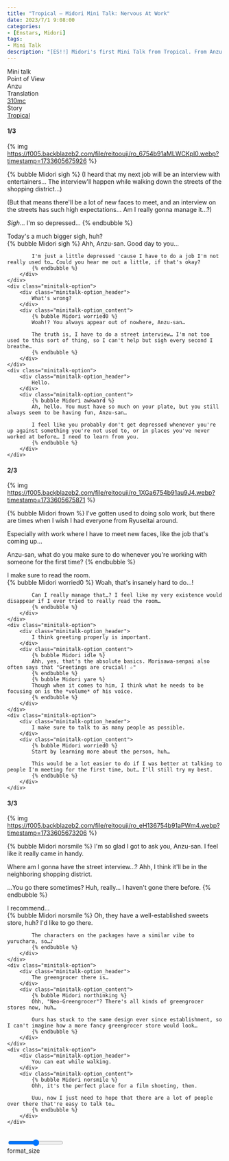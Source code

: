 ```yaml
---
title: "Tropical – Midori Mini Talk: Nervous At Work"
date: 2023/7/1 9:08:00
categories:
- [Enstars, Midori]
tags:
- Mini Talk
description: "[ES!!] Midori's first Mini Talk from Tropical. From Anzu's POV."
---
```

<div class="three-wrapper" style="--storyColor:#5ac189;--storyColor-rgb:90,193,137;--storyColor-h:147.4;--storyColor-s:45.4%;--storyColor-l:55.5%;">
    <div class="info-area">
        <div class="info">
            <div class="info-item characters">
                <div class="label">
                    Mini talk
                </div>
                <div class="value">
                    <a href="/categories/Enstars/Midori" character="Midori"></a>
                </div>
            </div>
            <div class="info-item one">
                <div class="label">
                    Point of View
                </div>
                <div class="value">
                    Anzu
                </div>
            </div>
            <div class="info-item two">
                <div class="label">
                    Translation
                </div>
                <div class="value">
                    <a href="/about">310mc</a>
                </div>
            </div>
            <div class="info-item three">
                <div class="label">
                   Story
                </div>
                <div class="value">
                    <a href="/tropical">Tropical</a>
                </div>
            </div>
        </div>
    </div>
</div>

<!-- more -->

#### <div mt="rare"></div> 1/3

{% img https://f005.backblazeb2.com/file/reitoouji/ro_6754b91aMLWCKpl0.webp?timestamp=1733605675926 %}

{% bubble Midori sigh %}
(I heard that my next job will be an interview with entertainers… The interview'll happen while walking down the streets of the shopping district…)

(But that means there'll be a lot of new faces to meet, and an interview on the streets has such high expectations… Am I really gonna manage it…?)

*Sigh*… I'm so depressed…
{% endbubble %}

<div class="minitalk" character="Anzu">
    <div class="minitalk-option">
        <div class="minitalk-option_header">
            Today's a much bigger sigh, huh?
        </div>
        <div class="minitalk-option_content">
            {% bubble Midori sigh %}
            Ahh, Anzu-san. Good day to you…

            I'm just a little depressed 'cause I have to do a job I'm not really used to… Could you hear me out a little, if that's okay?
			{% endbubble %}
        </div>
    </div>
    <div class="minitalk-option">
        <div class="minitalk-option_header">
            What's wrong?
        </div>
        <div class="minitalk-option_content">
            {% bubble Midori worried0 %}
            Woah!? You always appear out of nowhere, Anzu-san…

            The truth is, I have to do a street interview… I'm not too used to this sort of thing, so I can't help but sigh every second I breathe…
			{% endbubble %}
        </div>
    </div>
    <div class="minitalk-option">
        <div class="minitalk-option_header">
            Hello.
        </div>
        <div class="minitalk-option_content">
            {% bubble Midori awkward %}
            Ah, hello. You must have so much on your plate, but you still always seem to be having fun, Anzu-san…

            I feel like you probably don't get depressed whenever you're up against something you're not used to, or in places you've never worked at before… I need to learn from you.
			{% endbubble %}
        </div>
    </div>
</div>

#### <div mt="rare"></div> 2/3

{% img https://f005.backblazeb2.com/file/reitoouji/ro_1XGa6754b91au9J4.webp?timestamp=1733605675871 %}

{% bubble Midori frown %}
I've gotten used to doing solo work, but there are times when I wish I had everyone from Ryuseitai around.

Especially with work where I have to meet new faces, like the job that's coming up…

Anzu-san, what do you make sure to do whenever you're working with someone for the first time?
{% endbubble %}

<div class="minitalk" character="Anzu">
    <div class="minitalk-option">
        <div class="minitalk-option_header">
            I make sure to read the room.
        </div>
        <div class="minitalk-option_content">
            {% bubble Midori worried0 %}
            Woah, that's insanely hard to do…!

            Can I really manage that…? I feel like my very existence would disappear if I ever tried to really read the room…
			{% endbubble %}
        </div>
    </div>
    <div class="minitalk-option">
        <div class="minitalk-option_header">
            I think greeting properly is important.
        </div>
        <div class="minitalk-option_content">
            {% bubble Midori idle %}
            Ahh, yes, that's the absolute basics. Morisawa-senpai also often says that "Greetings are crucial! ☆"
            {% endbubble %}
            {% bubble Midori yare %}
            Though when it comes to him, I think what he needs to be focusing on is the *volume* of his voice.
			{% endbubble %}
        </div>
    </div>
    <div class="minitalk-option">
        <div class="minitalk-option_header">
            I make sure to talk to as many people as possible.
        </div>
        <div class="minitalk-option_content">
            {% bubble Midori worried0 %}
            Start by learning more about the person, huh…

            This would be a lot easier to do if I was better at talking to people I'm meeting for the first time, but… I'll still try my best.
			{% endbubble %}
        </div>
    </div>
</div>

#### <div mt="rare"></div> 3/3

{% img https://f005.backblazeb2.com/file/reitoouji/ro_eH136754b91aPWm4.webp?timestamp=1733605673206 %}

{% bubble Midori norsmile %}
I'm so glad I got to ask you, Anzu-san. I feel like it really came in handy.

Where am I gonna have the street interview…? Ahh, I think it'll be in the neighboring shopping district.

…You go there sometimes? Huh, really… I haven't gone there before.
{% endbubble %}

<div class="minitalk" character="Anzu">
    <div class="minitalk-option">
        <div class="minitalk-option_header">
          I recommend…
        </div>
        <div class="minitalk-option_content">
            {% bubble Midori norsmile %}
            Oh, they have a well-established sweets store, huh? I'd like to go there.

            The characters on the packages have a similar vibe to yuruchara, so…♪
			{% endbubble %}
        </div>
    </div>
    <div class="minitalk-option">
        <div class="minitalk-option_header">
            The greengrocer there is…
        </div>
        <div class="minitalk-option_content">
            {% bubble Midori northinking %}
            Ohh, "Neo-Greengrocer"? There's all kinds of greengrocer stores now, huh…

            Ours has stuck to the same design ever since establishment, so I can't imagine how a more fancy greengrocer store would look…
			{% endbubble %}
        </div>
    </div>
    <div class="minitalk-option">
        <div class="minitalk-option_header">
            You can eat while walking.
        </div>
        <div class="minitalk-option_content">
            {% bubble Midori norsmile %}
            Ohh, it's the perfect place for a film shooting, then.

            Uuu, now I just need to hope that there are a lot of people over there that're easy to talk to…
			{% endbubble %}
        </div>
    </div>
</div>
<br>
<div class="navigation2">
    <div class="toolbar-wrapper">
        <div class="slider-container">
            <input type="range" min="1" max="5" value="3" class="slider">
        </div>
        <div class="toolbar">
            <a target="_blank" href="/translations" class="home-button" title="Translations Masterlist"><i class="fa fa-home"></i></a>
            <div class="toolbar__section">
                <a id="sliderDrop">
                    <span class="material-icons-round" title="Text Size">format_size</span>
                </a>
            </div>
            <a target="_blank" href="/tropical#Mini-Talks" title="Index"><i class="fa fa-star"></i></a>
            <a href="/tropical/minitalk/midori_2"><i class="fa fa-arrow-right"></i></a>
            <a href="#top" class="top-arrow" title="Back to Top"><i class="fa fa-arrow-up"></i></a>
        </div>
    </div>
</div>

